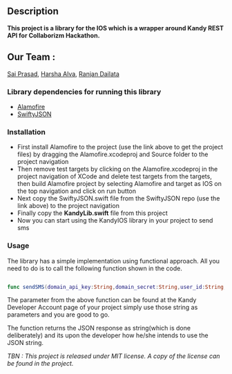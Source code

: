 ## Description
**This project is a library for the IOS which is a wrapper around Kandy REST API for Collaborizm Hackathon.**


## Our Team :
[Sai Prasad](https://github.com/saiprasad1996), [Harsha Alva](https://github.com/aharshac), [Ranjan Dailata](https://github.com/ranjancse26)

### Library dependencies for running this library
- [Alamofire](https://github.com/Alamofire/Alamofire)
- [SwiftyJSON](https://github.com/SwiftyJSON/SwiftyJSON)

### Installation
* First install Alamofire to the project (use the link above to get the project files) by dragging the Alamofire.xcodeproj and Source folder to the project navigation
* Then remove test targets by clicking on the Alamofire.xcodeproj in the project navigation of XCode and delete test targets from the targets, then build Alamofire project by selecting Alamofire and target as IOS on the top navigation and click on run button  
* Next copy the SwiftyJSON.swift file from the SwiftyJSON repo (use the link above) to the project navigation
* Finally copy the **KandyLib.swift** file from this project
* Now you can start using the KandyIOS library in your project to send sms

### Usage
The library has a simple implementation using functional approach. All you need to do is to call the following function shown in the code.

```swift

func sendSMS(domain_api_key:String,domain_secret:String,user_id:String,source:String,destination:String,message:String) -> String {...}

```

The parameter from the above function can be found at the Kandy Developer Account page of your project simply use those string as parameters and you are good to go.

The function returns the JSON response as string(which is done deliberately) and its upon the developer how he/she intends to use the JSON string.

*TBN : This project is released under MIT license. A copy of the license can be found in the project.*
